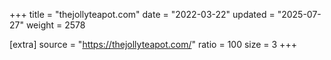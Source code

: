 +++
title = "thejollyteapot.com"
date = "2022-03-22"
updated = "2025-07-27"
weight = 2578

[extra]
source = "https://thejollyteapot.com/"
ratio = 100
size = 3
+++
